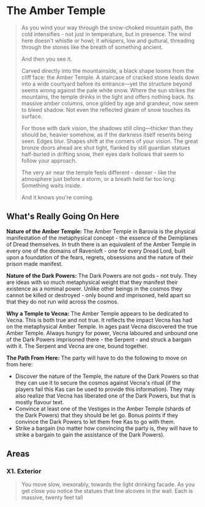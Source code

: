 # The Amber Temple
> As you wind your way through the snow-choked mountain path, the cold intensifies - not just in temperature, but in presence. The wind here doesn't whistle or howl; it whispers, low and guttural, threading through the stones like the breath of something ancient.
>
> And then you see it.
>
> Carved directly into the mountainside, a black shape looms from the cliff face: the Amber Temple. A staircase of cracked stone leads down into a wide courtyard before its entrance—yet the structure beyond seems wrong against the pale white snow. Where the sun strikes the mountains, the temple drinks in the light and offers nothing back. Its massive amber columns, once gilded by age and grandeur, now seem to bleed shadow. Not even the reflected gleam of snow touches its surface.
> 
> For those with dark vision, the shadows still cling—thicker than they should be, heavier somehow, as if the darkness itself resents being seen. Edges blur. Shapes shift at the corners of your vision. The great bronze doors ahead are shut tight, flanked by still guardian statues half-buried in drifting snow, their eyes dark hollows that seem to follow your approach.
> 
> The very air near the temple feels different - denser - like the atmosphere just before a storm, or a breath held far too long. Something waits inside.
>
>And it knows you're coming.

## What's Really Going On Here
**Nature of the Amber Temple:** The Amber Temple in Barovia is the physical manifestation of the metaphysical concept - the essence of the Demiplanes of Dread themselves.  In truth there is an equivalent of the Amber Temple in every one of the domains of Ravenloft - one for every Dread Lord, built upon a foundation of the fears, regrets, obsessions and the nature of their prison made manifest.  

**Nature of the Dark Powers:** The Dark Powers are not gods - not truly.  They are ideas with so much metaphysical weight that they manifest their existence as a nominal power.  Unlike other beings in the cosmos they cannot be killed or destroyed - only bound and imprisoned, held apart so that they do not run wild across the cosmos.

**Why a Temple to Vecna:** The Amber Temple appears to be dedicated to Vecna.  This is both true and not true.  It reflects the impact Vecna has had on the metaphysical Amber Temple.  In ages past Vecna discovered the true Amber Temple.  Always hungry for power, Vecna laboured and unbound one of the Dark Powers imprisoned there - the Serpent - and struck a bargain with it.  The Serpent and Vecna are one, bound together.  

**The Path From Here:** The party will have to do the following to move on from here:
* Discover the nature of the Temple, the nature of the Dark Powers so that they can use it to secure the cosmos against Vecna's ritual (if the players fail this Kas can be used to provide this information).  They may also realize that Vecna has liberated one of the Dark Powers, but that is mostly flavour text.
* Convince at least one of the Vestiges in the Amber Temple (shards of the Dark Powers) that they should be let go.  Bonus points if they convince the Dark Powers to let them free Kas to go with them.  
* Strike a bargain (no matter how convincing the party is, they will have to strike a bargain to gain the assistance of the Dark Powers).

## Areas
### X1. Exterior
> You move slow, inexorably, towards the light drinking facade.  As you get close you notice the statues that line alcoves in the wall.  Each is massive, twenty feet tall 


<!--stackedit_data:
eyJoaXN0b3J5IjpbLTE2NDQ1MDAzMjEsLTIwMTg2NzMzODUsNz
cyMzk4ODM1XX0=
-->